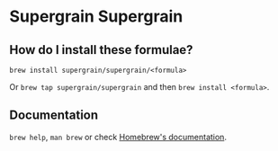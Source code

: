 # Supergrain Supergrain

## How do I install these formulae?

`brew install supergrain/supergrain/<formula>`

Or `brew tap supergrain/supergrain` and then `brew install <formula>`.

## Documentation

`brew help`, `man brew` or check [Homebrew's documentation](https://docs.brew.sh).
